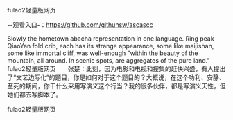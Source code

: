 fulao2轻量版网页

--观看入口-：https://github.com/githunsw/ascascc

Slowly the hometown abacha representation in one language.
Ring peak QiaoYan fold crib, each has its strange appearance, some like maijishan, some like immortal cliff, was well-enough "within the beauty of the mountain, all around.
In scenic spots, are aggregates of the pure land."
fulao2轻量版网页　　张楚：此刻，因为电影和电视和搜集的赶快兴盛，有人提出了“文艺边际化”的题目，你是如何对于这个题目的？大概说，在这个功利、安静、至死的期间，你干什么采用写演义这个行当？我的很多伙伴，都是写演义天性，但她们都去写脚本了。

fulao2轻量版网页
